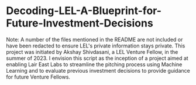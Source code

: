 # Decoding-LEL-A-Blueprint-for-Future-Investment-Decisions

Note: A number of the files mentioned in the README are not included or have been redacted to ensure LEL's private information stays private.
This project was initiated by Akshay Shivdasani, a LEL Venture Fellow, in the summer of 2023. I envision this script as the inception of a project aimed at enabling Lair East Labs to streamline the pitching process using Machine Learning and to evaluate previous investment decisions to provide guidance for future Venture Fellows.
